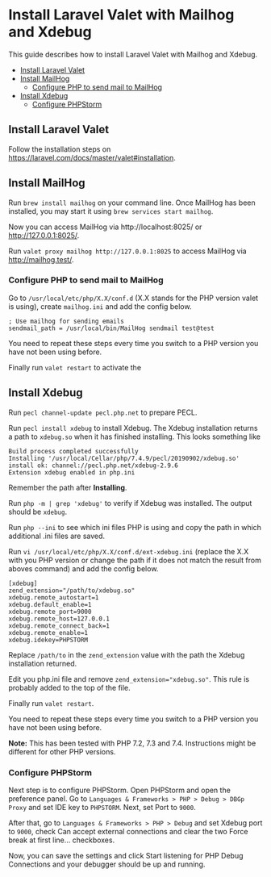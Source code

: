 # Install Laravel Valet with Mailhog and Xdebug

This guide describes how to install Laravel Valet with Mailhog and Xdebug.

- [Install Laravel Valet](#install-laravel-valet)
- [Install MailHog](#install-mailhog)
  - [Configure PHP to send mail to MailHog](#configure-php-to-send-mail-to-mailhog)
- [Install Xdebug](#install-xdebug)
  - [Configure PHPStorm](#configure-phpstorm)

## Install Laravel Valet

Follow the installation steps on https://laravel.com/docs/master/valet#installation.

## Install MailHog

Run `brew install mailhog` on your command line. Once MailHog has been installed, you may start it using `brew services start mailhog`.

Now you can access MailHog via http://localhost:8025/ or http://127.0.0.1:8025/.

Run `valet proxy mailhog http://127.0.0.1:8025` to access MailHog via http://mailhog.test/.

### Configure PHP to send mail to MailHog

Go to `/usr/local/etc/php/X.X/conf.d` (X.X stands for the PHP version valet is using), create `mailhog.ini` and add the config below.

```
; Use mailhog for sending emails
sendmail_path = /usr/local/bin/MailHog sendmail test@test
```

You need to repeat these steps every time you switch to a PHP version you have not been using before.

Finally run `valet restart` to activate the

## Install Xdebug

Run `pecl channel-update pecl.php.net` to prepare PECL.

Run `pecl install xdebug` to install Xdebug.
The Xdebug installation returns a path to `xdebug.so` when it has finished installing. This looks something like

```
Build process completed successfully
Installing '/usr/local/Cellar/php/7.4.9/pecl/20190902/xdebug.so'
install ok: channel://pecl.php.net/xdebug-2.9.6
Extension xdebug enabled in php.ini
```

Remember the path after **Installing**.

Run `php -m | grep 'xdebug'` to verify if Xdebug was installed. The output should be `xdebug`.

Run `php --ini` to see which ini files PHP is using and copy the path in which additional .ini files are saved.

Run `vi /usr/local/etc/php/X.X/conf.d/ext-xdebug.ini` (replace the X.X with you PHP version or change the path if it does not match the result from aboves command) and add the config below.

```
[xdebug]
zend_extension="/path/to/xdebug.so"
xdebug.remote_autostart=1
xdebug.default_enable=1
xdebug.remote_port=9000
xdebug.remote_host=127.0.0.1
xdebug.remote_connect_back=1
xdebug.remote_enable=1
xdebug.idekey=PHPSTORM
```

Replace `/path/to` in the `zend_extension` value with the path the Xdebug installation returned.

Edit you php.ini file and remove `zend_extension="xdebug.so"`. This rule is probably added to the top of the file.

Finally run `valet restart`.

You need to repeat these steps every time you switch to a PHP version you have not been using before.

**Note:** This has been tested with PHP 7.2, 7.3 and 7.4. Instructions might be different for other PHP versions.

### Configure PHPStorm

Next step is to configure PHPStorm. Open PHPStorm and open the preference panel. Go to `Languages & Frameworks > PHP > Debug > DBGp Proxy` and set IDE key to `PHPSTORM`. Next, set Port to `9000`.

After that, go to `Languages & Frameworks > PHP > Debug` and set Xdebug port to `9000`, check Can accept external connections and clear the two Force break at first line… checkboxes.

Now, you can save the settings and click Start listening for PHP Debug Connections and your debugger should be up and running.
